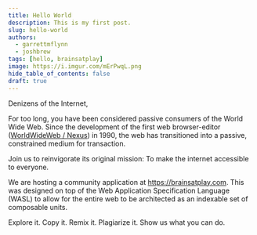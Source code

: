```yaml
---
title: Hello World
description: This is my first post.
slug: hello-world
authors:
  - garrettmflynn
  - joshbrew
tags: [hello, brainsatplay]
image: https://i.imgur.com/mErPwqL.png
hide_table_of_contents: false
draft: true
---
```


Denizens of the Internet,

For too long, you have been considered passive consumers of the World Wide Web. Since the development of the first web browser-editor ([WorldWideWeb / Nexus](https://www.w3.org/People/Berners-Lee/WorldWideWeb.html)) in 1990, the web has transitioned into a passive, constrained medium for transaction.

Join us to reinvigorate its original mission: To make the internet accessible to everyone.

We are hosting a community application at https://brainsatplay.com. This was designed on top of the Web Application Specification Language (WASL) to allow for the entire web to be architected as an indexable set of composable units.

Explore it. Copy it. Remix it. Plagiarize it. Show us what you can do. 